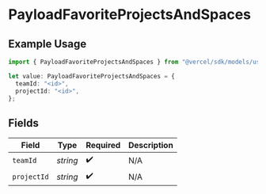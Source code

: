 # PayloadFavoriteProjectsAndSpaces

## Example Usage

```typescript
import { PayloadFavoriteProjectsAndSpaces } from "@vercel/sdk/models/userevent.js";

let value: PayloadFavoriteProjectsAndSpaces = {
  teamId: "<id>",
  projectId: "<id>",
};
```

## Fields

| Field              | Type               | Required           | Description        |
| ------------------ | ------------------ | ------------------ | ------------------ |
| `teamId`           | *string*           | :heavy_check_mark: | N/A                |
| `projectId`        | *string*           | :heavy_check_mark: | N/A                |